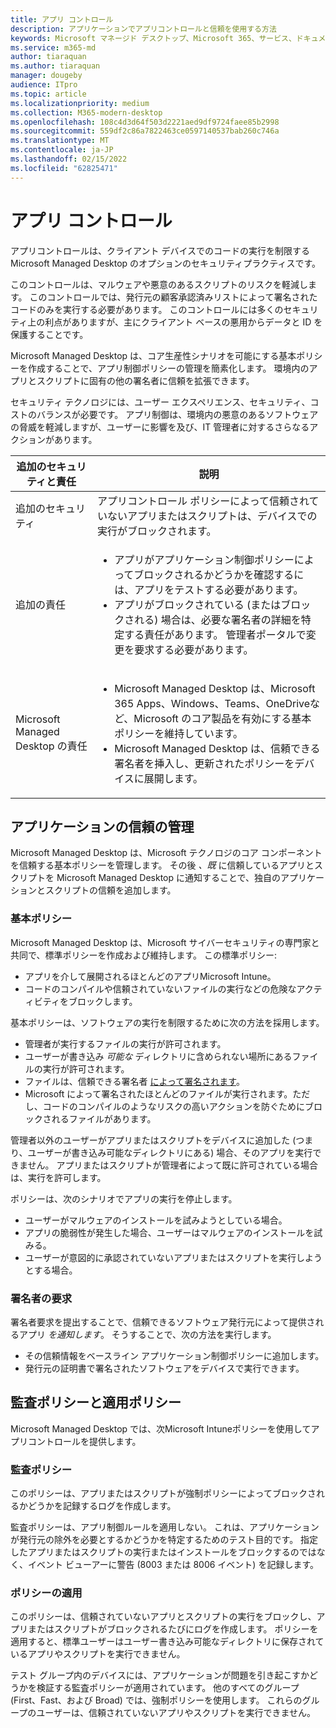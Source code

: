 ```yaml
---
title: アプリ コントロール
description: アプリケーションでアプリコントロールと信頼を使用する方法
keywords: Microsoft マネージド デスクトップ、Microsoft 365、サービス、ドキュメント
ms.service: m365-md
author: tiaraquan
ms.author: tiaraquan
manager: dougeby
audience: ITpro
ms.topic: article
ms.localizationpriority: medium
ms.collection: M365-modern-desktop
ms.openlocfilehash: 108c4d3d64f503d2221aed9df9724faee85b2998
ms.sourcegitcommit: 559df2c86a7822463ce0597140537bab260c746a
ms.translationtype: MT
ms.contentlocale: ja-JP
ms.lasthandoff: 02/15/2022
ms.locfileid: "62825471"
---
```

# <a name="app-control"></a>アプリ コントロール

アプリコントロールは、クライアント デバイスでのコードの実行を制限する Microsoft Managed Desktop のオプションのセキュリティプラクティスです。

このコントロールは、マルウェアや悪意のあるスクリプトのリスクを軽減します。 このコントロールでは、発行元の顧客承認済みリストによって署名されたコードのみを実行する必要があります。 このコントロールには多くのセキュリティ上の利点がありますが、主にクライアント ベースの悪用からデータと ID を保護することです。

Microsoft Managed Desktop は、コア生産性シナリオを可能にする基本ポリシーを作成することで、アプリ制御ポリシーの管理を簡素化します。 環境内のアプリとスクリプトに固有の他の署名者に信頼を拡張できます。

セキュリティ テクノロジには、ユーザー エクスペリエンス、セキュリティ、コストのバランスが必要です。 アプリ制御は、環境内の悪意のあるソフトウェアの脅威を軽減しますが、ユーザーに影響を及び、IT 管理者に対するさらなるアクションがあります。

| 追加のセキュリティと責任 | 説明 |
| ------ | ------ |
| 追加のセキュリティ | アプリコントロール ポリシーによって信頼されていないアプリまたはスクリプトは、デバイスでの実行がブロックされます。 |
| 追加の責任 | <ul><li>アプリがアプリケーション制御ポリシーによってブロックされるかどうかを確認するには、アプリをテストする必要があります。</li><li>アプリがブロックされている (またはブロックされる) 場合は、必要な署名者の詳細を特定する責任があります。 管理者ポータルで変更を要求する必要があります。</li></ul>
| Microsoft Managed Desktop の責任 | <ul><li>Microsoft Managed Desktop は、Microsoft 365 Apps、Windows、Teams、OneDriveなど、Microsoft のコア製品を有効にする基本ポリシーを維持しています。</li><li>Microsoft Managed Desktop は、信頼できる署名者を挿入し、更新されたポリシーをデバイスに展開します。</li></ul>

## <a name="managing-trust-in-applications"></a>アプリケーションの信頼の管理

Microsoft Managed Desktop は、Microsoft テクノロジのコア コンポーネントを信頼する基本ポリシーを管理します。 その後 *、既* に信頼しているアプリとスクリプトを Microsoft Managed Desktop に通知することで、独自のアプリケーションとスクリプトの信頼を追加します。

### <a name="base-policy"></a>基本ポリシー

Microsoft Managed Desktop は、Microsoft サイバーセキュリティの専門家と共同で、標準ポリシーを作成および維持します。 この標準ポリシー:

- アプリを介して展開されるほとんどのアプリMicrosoft Intune。
- コードのコンパイルや信頼されていないファイルの実行などの危険なアクティビティをブロックします。

基本ポリシーは、ソフトウェアの実行を制限するために次の方法を採用します。

- 管理者が実行するファイルの実行が許可されます。
- ユーザーが書き込み *可能な* ディレクトリに含められない場所にあるファイルの実行が許可されます。
- ファイルは、信頼できる署名者 [によって署名されます](#signer-requests)。
- Microsoft によって署名されたほとんどのファイルが実行されます。ただし、コードのコンパイルのようなリスクの高いアクションを防ぐためにブロックされるファイルがあります。

管理者以外のユーザーがアプリまたはスクリプトをデバイスに追加した (つまり、ユーザーが書き込み可能なディレクトリにある) 場合、そのアプリを実行できません。 アプリまたはスクリプトが管理者によって既に許可されている場合は、実行を許可します。

ポリシーは、次のシナリオでアプリの実行を停止します。

- ユーザーがマルウェアのインストールを試みようとしている場合。
- アプリの脆弱性が発生した場合、ユーザーはマルウェアのインストールを試みる。
- ユーザーが意図的に承認されていないアプリまたはスクリプトを実行しようとする場合。

### <a name="signer-requests"></a>署名者の要求

署名者要求を提出することで、信頼できるソフトウェア発行元によって提供されるアプリ *を通知します*。 そうすることで、次の方法を実行します。

- その信頼情報をベースライン アプリケーション制御ポリシーに追加します。
- 発行元の証明書で署名されたソフトウェアをデバイスで実行できます。

## <a name="audit-and-enforced-policies"></a>監査ポリシーと適用ポリシー

Microsoft Managed Desktop では、次Microsoft Intuneポリシーを使用してアプリコントロールを提供します。

### <a name="audit-policy"></a>監査ポリシー

このポリシーは、アプリまたはスクリプトが強制ポリシーによってブロックされるかどうかを記録するログを作成します。

監査ポリシーは、アプリ制御ルールを適用しない。 これは、アプリケーションが発行元の除外を必要とするかどうかを特定するためのテスト目的です。 指定したアプリまたはスクリプトの実行またはインストールをブロックするのではなく、イベント ビューアーに警告 (8003 または 8006 イベント) を記録します。

### <a name="enforced-policy"></a>ポリシーの適用

このポリシーは、信頼されていないアプリとスクリプトの実行をブロックし、アプリまたはスクリプトがブロックされるたびにログを作成します。 ポリシーを適用すると、標準ユーザーはユーザー書き込み可能なディレクトリに保存されているアプリやスクリプトを実行できません。

テスト グループ内のデバイスには、アプリケーションが問題を引き起こすかどうかを検証する監査ポリシーが適用されています。 他のすべてのグループ (First、Fast、および Broad) では、強制ポリシーを使用します。 これらのグループのユーザーは、信頼されていないアプリやスクリプトを実行できません。

